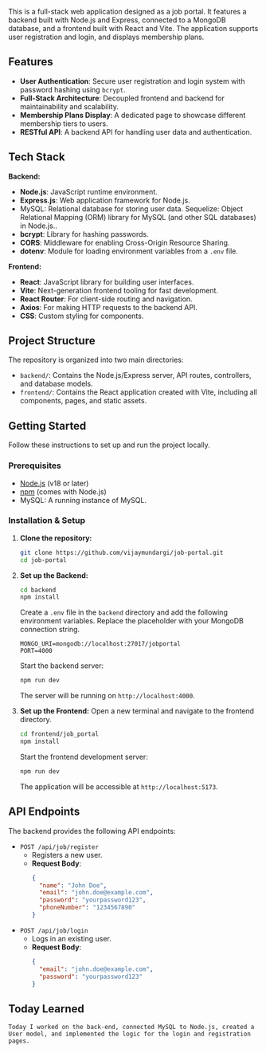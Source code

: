 
This is a full-stack web application designed as a job portal. It features a backend built with Node.js and Express, connected to a MongoDB database, and a frontend built with React and Vite. The application supports user registration and login, and displays membership plans.

## Features

-   **User Authentication**: Secure user registration and login system with password hashing using `bcrypt`.
-   **Full-Stack Architecture**: Decoupled frontend and backend for maintainability and scalability.
-   **Membership Plans Display**: A dedicated page to showcase different membership tiers to users.
-   **RESTful API**: A backend API for handling user data and authentication.

## Tech Stack

**Backend:**
-   **Node.js**: JavaScript runtime environment.
-   **Express.js**: Web application framework for Node.js.
-  MySQL: Relational database for storing user data.
Sequelize: Object Relational Mapping (ORM) library for MySQL (and other SQL databases) in Node.js..
-   **bcrypt**: Library for hashing passwords.
-   **CORS**: Middleware for enabling Cross-Origin Resource Sharing.
-   **dotenv**: Module for loading environment variables from a `.env` file.

**Frontend:**
-   **React**: JavaScript library for building user interfaces.
-   **Vite**: Next-generation frontend tooling for fast development.
-   **React Router**: For client-side routing and navigation.
-   **Axios**: For making HTTP requests to the backend API.
-   **CSS**: Custom styling for components.

## Project Structure

The repository is organized into two main directories:

-   `backend/`: Contains the Node.js/Express server, API routes, controllers, and database models.
-   `frontend/`: Contains the React application created with Vite, including all components, pages, and static assets.

## Getting Started

Follow these instructions to set up and run the project locally.

### Prerequisites

-   [Node.js](https://nodejs.org/) (v18 or later)
-   [npm](https://www.npmjs.com/) (comes with Node.js)
-   MySQL: A running instance of MySQL.

### Installation & Setup

1.  **Clone the repository:**
    ```sh
    git clone https://github.com/vijaymundargi/job-portal.git
    cd job-portal
    ```

2.  **Set up the Backend:**
    ```sh
    cd backend
    npm install
    ```
    Create a `.env` file in the `backend` directory and add the following environment variables. Replace the placeholder with your MongoDB connection string.
    ```env
    MONGO_URI=mongodb://localhost:27017/jobportal
    PORT=4000
    ```
    Start the backend server:
    ```sh
    npm run dev
    ```
    The server will be running on `http://localhost:4000`.

3.  **Set up the Frontend:**
    Open a new terminal and navigate to the frontend directory.
    ```sh
    cd frontend/job_portal
    npm install
    ```
    Start the frontend development server:
    ```sh
    npm run dev
    ```
    The application will be accessible at `http://localhost:5173`.

## API Endpoints

The backend provides the following API endpoints:

-   `POST /api/job/register`
    -   Registers a new user.
    -   **Request Body**:
        ```json
        {
          "name": "John Doe",
          "email": "john.doe@example.com",
          "password": "yourpassword123",
          "phoneNumber": "1234567890"
        }
        ```
-   `POST /api/job/login`
    -   Logs in an existing user.
    -   **Request Body**:
        ```json
        {
          "email": "john.doe@example.com",
          "password": "yourpassword123"
        }
  ## Today Learned
    Today I worked on the back-end, connected MySQL to Node.js, created a User model, and implemented the logic for the login and registration pages.
